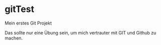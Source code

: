 # gitTest
Mein erstes Git Projekt

Das sollte nur eine Übung sein, um mich vertrauter mit GIT und Github zu machen.
